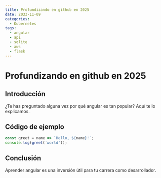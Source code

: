 ```yaml
---
title: Profundizando en github en 2025
date: 2033-11-09
categories:
  - Kubernetes
tags:
  - angular
  - api
  - sqlite
  - aws
  - flask
---
```


# Profundizando en github en 2025

## Introducción

¿Te has preguntado alguna vez por qué angular es tan popular? Aquí te lo explicamos.

## Código de ejemplo

```javascript
const greet = name => `Hello, ${name}!`;
console.log(greet('world'));
```

## Conclusión

Aprender angular es una inversión útil para tu carrera como desarrollador.